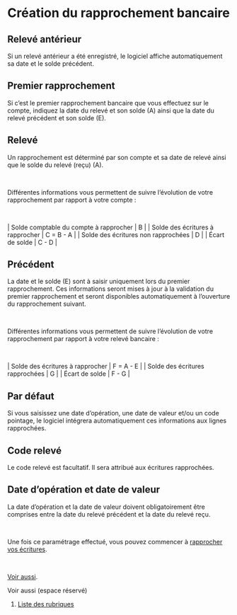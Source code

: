 # Création du rapprochement bancaire



## Relevé antérieur


Si un relevé antérieur a été enregistré, le logiciel affiche automatiquement 
 sa date et le solde précédent.


## Premier rapprochement


Si c’est le premier rapprochement bancaire que vous effectuez sur le 
 compte, indiquez la date du relevé et son solde (A) ainsi que la date 
 du relevé précédent et son solde (E).


## Relevé


Un rapprochement est déterminé par son compte et sa date de relevé ainsi 
 que le solde du relevé (reçu) (A).


 


Différentes informations vous permettent de suivre l’évolution de votre 
 rapprochement par rapport à votre compte :


 






| Solde comptable du compte à rapprocher | B |
| Solde des écritures à rapprocher | C = B - A |
| Solde des écritures non rapprochées | D |
| Écart de solde | C - D |


## Précédent


La date et le solde (E) sont à saisir uniquement lors du premier rapprochement. 
 Ces informations seront mises à jour à la validation du premier rapprochement 
 et seront disponibles automatiquement à l’ouverture du rapprochement suivant.


 


Différentes informations vous permettent de suivre l’évolution de votre 
 rapprochement par rapport à votre relevé bancaire :


 






| Solde des écritures à rapprocher | F = A - E |
| Solde des écritures rapprochées | G |
| Écart de solde | F - G |


## Par défaut


Si vous saisissez une date d’opération, une date de valeur et/ou un 
 code pointage, le logiciel intégrera automatiquement ces informations 
 aux lignes rapprochées.


## Code relevé


Le code relevé est facultatif. Il sera attribué aux écritures rapprochées.


## Date d’opération et date de valeur


La date d’opération et la date de valeur doivent obligatoirement être 
 comprises entre la date du relevé précédent et la date du relevé reçu.


 


Une fois ce paramétrage effectué, vous pouvez commencer à [rapprocher vos écritures](RapprochementEcritures.md).


 


[Voir aussi](javascript:RelatedTopic0.Click()).


Voir aussi (espace réservé)
 

1. [Liste des rubriques](#)



